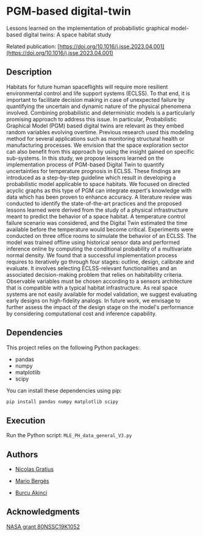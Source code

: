 # PGM-based digital-twin

Lessons learned on the implementation of probabilistic graphical model-based digital twins: A space habitat study

Related publication: [https://doi.org/10.1016/j.jsse.2023.04.001](https://doi.org/10.1016/j.jsse.2023.04.001)

## Description

Habitats for future human spaceflights will require more resilient environmental control and life support systems (ECLSS). To that end, it is important to facilitate decision making in case of unexpected failure by quantifying the uncertain and dynamic nature of the physical phenomena involved. Combining probabilistic and deterministic models is a particularly promising approach to address this issue. In particular, Probabilistic Graphical Model (PGM) based digital twins are relevant as they embed random variables evolving overtime. Previous research used this modeling method for several applications such as monitoring structural health or manufacturing processes. We envision that the space exploration sector can also benefit from this approach by using the insight gained on specific sub-systems. In this study, we propose lessons learned on the implementation process of PGM-based Digital Twin to quantify uncertainties for temperature prognosis in ECLSS. These findings are introduced as a step-by-step guideline which result in developing a probabilistic model applicable to space habitats. We focused on directed acyclic graphs as this type of PGM can integrate expert's knowledge with data which has been proven to enhance accuracy. A literature review was conducted to identify the state-of-the-art practices and the proposed lessons learned were derived from the study of a physical infrastructure meant to predict the behavior of a space habitat. A temperature control failure scenario was considered, and the Digital Twin estimated the time available before the temperature would become critical. Experiments were conducted on three office rooms to simulate the behavior of an ECLSS. The model was trained offline using historical sensor data and performed inference online by computing the conditional probability of a multivariate normal density. We found that a successful implementation process requires to iteratively go through four stages: outline, design, calibrate and evaluate. It involves selecting ECLSS-relevant functionalities and an associated decision-making problem that relies on habitability criteria. Observable variables must be chosen according to a sensors architecture that is compatible with a typical habitat infrastructure. As real space systems are not easily available for model validation, we suggest evaluating early designs on high-fidelity analogs. In future work, we envisage to further assess the impact of the design stage on the model's performance by considering computational cost and inference capability.

## Dependencies

This project relies on the following Python packages:

- pandas
- numpy
- matplotlib
- scipy

You can install these dependencies using pip:

```bash
pip install pandas numpy matplotlib scipy
```

## Execution

Run the Python script: `MLE_PH_data_general_V3.py`

## Authors

* [Nicolas Gratius](https://www.linkedin.com/in/nicolas-gratius-3360b0110/)

* [Mario Bergés](https://www.cmu.edu/cee/people/faculty/berges.html)

* [Burcu Akinci](https://www.cmu.edu/cee/people/faculty/akinci.html)

## Acknowledgments

[NASA grant 80NSSC19K1052](https://govtribe.com/award/federal-grant-award/grant-for-research-80nssc19k1052)
